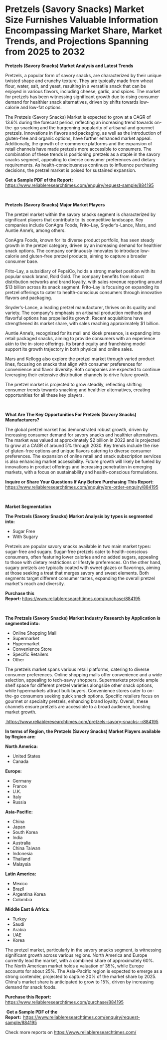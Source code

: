 <p><h1>Pretzels (Savory Snacks) Market Size Furnishes Valuable Information Encompassing Market Share, Market Trends, and Projections Spanning from 2025 to 2032</h1></p><p><strong>Pretzels (Savory Snacks) Market Analysis and Latest Trends</strong></p>
<p><p>Pretzels, a popular form of savory snacks, are characterized by their unique twisted shape and crunchy texture. They are typically made from wheat flour, water, salt, and yeast, resulting in a versatile snack that can be enjoyed in various flavors, including cheese, garlic, and spices. The market for pretzels has been witnessing significant growth due to rising consumer demand for healthier snack alternatives, driven by shifts towards low-calorie and low-fat options. </p><p>The Pretzels (Savory Snacks) Market is expected to grow at a CAGR of 13.6% during the forecast period, reflecting an increasing trend towards on-the-go snacking and the burgeoning popularity of artisanal and gourmet pretzels. Innovations in flavors and packaging, as well as the introduction of gluten-free and organic options, have further enhanced market appeal. Additionally, the growth of e-commerce platforms and the expansion of retail channels have made pretzels more accessible to consumers. The combination of these trends is positioning pretzels as a staple in the savory snacks segment, appealing to diverse consumer preferences and dietary requirements. As health-consciousness continues to influence purchasing decisions, the pretzel market is poised for sustained expansion.</p></p>
<p><strong>Get a Sample PDF of the Report:&nbsp;</strong> <a href="https://www.reliableresearchtimes.com/enquiry/request-sample/884195?utm_campaign=2189&utm_medium=2&utm_source=Github&utm_content=ia&utm_term=15022025&utm_id=pretzels-savory-snacks">https://www.reliableresearchtimes.com/enquiry/request-sample/884195</a></p>
<p>&nbsp;</p>
<p><strong>Pretzels (Savory Snacks) Major Market Players</strong></p>
<p><p>The pretzel market within the savory snacks segment is characterized by significant players that contribute to its competitive landscape. Key companies include ConAgra Foods, Frito-Lay, Snyder’s-Lance, Mars, and Auntie Anne’s, among others.</p><p>ConAgra Foods, known for its diverse product portfolio, has seen steady growth in the pretzel category, driven by an increasing demand for healthier snack options. The company continuously innovates to introduce low-calorie and gluten-free pretzel products, aiming to capture a broader consumer base.</p><p>Frito-Lay, a subsidiary of PepsiCo, holds a strong market position with its popular snack brand, Rold Gold. The company benefits from robust distribution networks and brand loyalty, with sales revenue reporting around $13 billion across its snack segment. Frito-Lay is focusing on expanding its pretzel offerings to cater to health-conscious consumers through innovative flavors and packaging.</p><p>Snyder’s-Lance, a leading pretzel manufacturer, thrives on its quality and variety. The company's emphasis on artisanal production methods and flavorful options has propelled its growth. Recent acquisitions have strengthened its market share, with sales reaching approximately $1 billion.</p><p>Auntie Anne’s, recognized for its mall and kiosk presence, is expanding into retail packaged snacks, aiming to provide consumers with an experience akin to the in-store offerings. Its brand equity and franchising model support its growth trajectory in both physical and online sales.</p><p>Mars and Kellogg also explore the pretzel market through varied product lines, focusing on snacks that align with consumer preferences for convenience and flavor diversity. Both companies are expected to continue leveraging their extensive distribution channels to drive future growth.</p><p>The pretzel market is projected to grow steadily, reflecting shifting consumer trends towards snacking and healthier alternatives, creating opportunities for all these key players.</p></p>
<p>&nbsp;</p>
<p><strong>What Are The Key Opportunities For Pretzels (Savory Snacks) Manufacturers?</strong></p>
<p><p>The global pretzel market has demonstrated robust growth, driven by increasing consumer demand for savory snacks and healthier alternatives. The market was valued at approximately $2 billion in 2022 and is projected to grow at a CAGR of around 5% through 2030. Key trends include the rise of gluten-free options and unique flavors catering to diverse consumer preferences. The expansion of online retail and snack subscription services is also enhancing market accessibility. Future growth will likely be fueled by innovations in product offerings and increasing penetration in emerging markets, with a focus on sustainability and health-conscious formulations.</p></p>
<p><strong>Inquire or Share Your Questions If Any Before Purchasing This Report:</strong> <a href="https://www.reliableresearchtimes.com/enquiry/pre-order-enquiry/884195?utm_campaign=2189&utm_medium=2&utm_source=Github&utm_content=ia&utm_term=15022025&utm_id=pretzels-savory-snacks">https://www.reliableresearchtimes.com/enquiry/pre-order-enquiry/884195</a></p>
<p>&nbsp;</p>
<p><strong>Market Segmentation</strong></p>
<p><strong>The Pretzels (Savory Snacks) Market Analysis by types is segmented into:</strong></p>
<p><ul><li>Sugar Free</li><li>With Sugary</li></ul></p>
<p><p>Pretzels are popular savory snacks available in two main market types: sugar-free and sugary. Sugar-free pretzels cater to health-conscious consumers, often featuring lower calories and no added sugars, appealing to those with dietary restrictions or lifestyle preferences. On the other hand, sugary pretzels are typically coated with sweet glazes or flavorings, aiming at those seeking a treat that merges savory and sweet elements. Both segments target different consumer tastes, expanding the overall pretzel market's reach and diversity.</p></p>
<p><strong>Purchase this Report:&nbsp;</strong><a href="https://www.reliableresearchtimes.com/purchase/884195?utm_campaign=2189&utm_medium=2&utm_source=Github&utm_content=ia&utm_term=15022025&utm_id=pretzels-savory-snacks">https://www.reliableresearchtimes.com/purchase/884195</a></p>
<p>&nbsp;</p>
<p><strong>The Pretzels (Savory Snacks) Market Industry Research by Application is segmented into:</strong></p>
<p><ul><li>Online Shopping Mall</li><li>Supermarket</li><li>Hypermarket</li><li>Convenience Store</li><li>Specific Retailers</li><li>Other</li></ul></p>
<p><p>The pretzels market spans various retail platforms, catering to diverse consumer preferences. Online shopping malls offer convenience and a wide selection, appealing to tech-savvy shoppers. Supermarkets provide ample shelf space for different pretzel varieties alongside other snack options, while hypermarkets attract bulk buyers. Convenience stores cater to on-the-go consumers seeking quick snack options. Specific retailers focus on gourmet or specialty pretzels, enhancing brand loyalty. Overall, these channels ensure pretzels are accessible to a broad audience, boosting market growth.</p></p>
<p><a href="https://www.reliableresearchtimes.com/pretzels-savory-snacks--r884195?utm_campaign=2189&utm_medium=2&utm_source=Github&utm_content=ia&utm_term=15022025&utm_id=pretzels-savory-snacks">&nbsp;https://www.reliableresearchtimes.com/pretzels-savory-snacks--r884195</a></p>
<p><strong>In terms of Region, the Pretzels (Savory Snacks) Market Players available by Region are:</strong></p>
<p>
    <p> <strong> North America: </strong>
        <ul>
            <li>United States</li>
            <li>Canada</li>
        </ul>
        </p> 
    <p> <strong> Europe: </strong>
        <ul>
            <li>Germany</li>
            <li>France</li>
            <li>U.K.</li>
            <li>Italy</li>
            <li>Russia</li>
        </ul>
        </p> 
    <p> <strong> Asia-Pacific: </strong>
        <ul>
            <li>China</li>
            <li>Japan</li>
            <li>South Korea</li>
            <li>India</li>
            <li>Australia</li>
            <li>China Taiwan</li>
            <li>Indonesia</li>
            <li>Thailand</li>
            <li>Malaysia</li>
        </ul>
        </p> 
    <p> <strong> Latin America: </strong>
        <ul>
            <li>Mexico</li>
            <li>Brazil</li>
            <li>Argentina Korea</li>
            <li>Colombia</li>
        </ul>
        </p> 
    <p> <strong> Middle East & Africa: </strong>
        <ul>
            <li>Turkey</li>
            <li>Saudi</li>
            <li>Arabia</li>
            <li>UAE</li>
            <li>Korea</li>
        </ul>
    </p>
    </p>
<p><p>The pretzel market, particularly in the savory snacks segment, is witnessing significant growth across various regions. North America and Europe currently lead the market, with a combined share of approximately 60%. The North American market holds a valuation of 35%, while Europe accounts for about 25%. The Asia-Pacific region is expected to emerge as a strong contender, projected to capture 20% of the market share by 2025. China's market share is anticipated to grow to 15%, driven by increasing demand for snack foods.</p></p>
<p><strong>Purchase this Report: </strong><a href="https://www.reliableresearchtimes.com/purchase/884195?utm_campaign=2189&utm_medium=2&utm_source=Github&utm_content=ia&utm_term=15022025&utm_id=pretzels-savory-snacks">https://www.reliableresearchtimes.com/purchase/884195</a></p>
<p>&nbsp;<strong>Get a Sample PDF of the Report:&nbsp;&nbsp;</strong><a href="https://www.reliableresearchtimes.com/enquiry/request-sample/884195?utm_campaign=2189&utm_medium=2&utm_source=Github&utm_content=ia&utm_term=15022025&utm_id=pretzels-savory-snacks">https://www.reliableresearchtimes.com/enquiry/request-sample/884195</a></p>
<p><strong></strong></p>
<p>Check more reports on <a href="https://www.reliableresearchtimes.com/?utm_campaign=2189&utm_medium=2&utm_source=Github&utm_content=ia&utm_term=15022025&utm_id=pretzels-savory-snacks">https://www.reliableresearchtimes.com/</a></p>